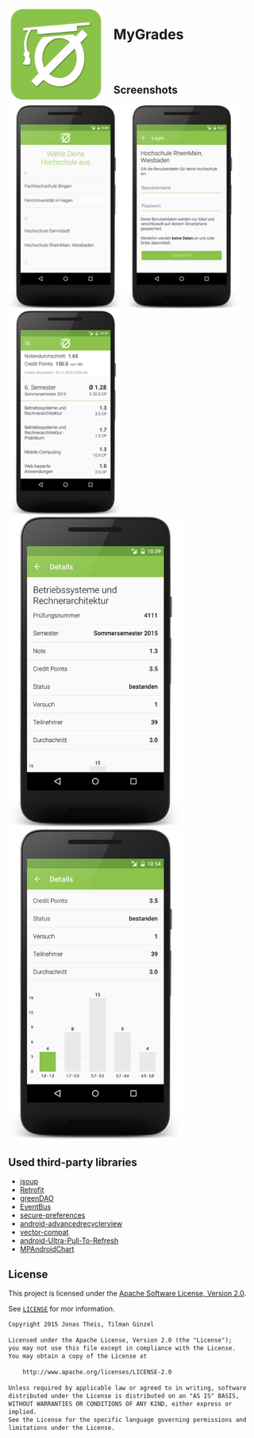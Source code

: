 <img src="assets/logo.png?raw=true" align="left" width="192px" height="192px"/>
<img align="left" width="0" height="192px" hspace="10"/>

# MyGrades

<br><br>

## Screenshots
<img src="assets/screen-start.jpg?raw=true" width="230px" />
<img src="assets/screen-login.jpg?raw=true" width="230px" />
<img src="assets/screen-overview.jpg?raw=true" width="230px" />
<img src="assets/screen-detail1.jpg?raw=true" width="350px" />
<img src="assets/screen-detail2.jpg?raw=true" width="350px" />

## Used third-party libraries
* [jsoup](http://jsoup.org/)
* [Retrofit](http://square.github.io/retrofit/)
* [greenDAO](https://github.com/greenrobot/greenDAO)
* [EventBus](https://github.com/greenrobot/EventBus)
* [secure-preferences](https://github.com/scottyab/secure-preferences)
* [android-advancedrecyclerview](https://github.com/h6ah4i/android-advancedrecyclerview)
* [vector-compat](https://github.com/wnafee/vector-compat)
* [android-Ultra-Pull-To-Refresh](https://github.com/liaohuqiu/android-Ultra-Pull-To-Refresh)
* [MPAndroidChart](https://github.com/PhilJay/MPAndroidChart)

## License

This project is licensed under the [Apache Software License, Version 2.0](http://www.apache.org/licenses/LICENSE-2.0).

See [`LICENSE`](LICENSE) for mor information.

    Copyright 2015 Jonas Theis, Tilman Ginzel

    Licensed under the Apache License, Version 2.0 (the "License");
    you may not use this file except in compliance with the License.
    You may obtain a copy of the License at

        http://www.apache.org/licenses/LICENSE-2.0

    Unless required by applicable law or agreed to in writing, software
    distributed under the License is distributed on an "AS IS" BASIS,
    WITHOUT WARRANTIES OR CONDITIONS OF ANY KIND, either express or implied.
    See the License for the specific language governing permissions and
    limitations under the License.